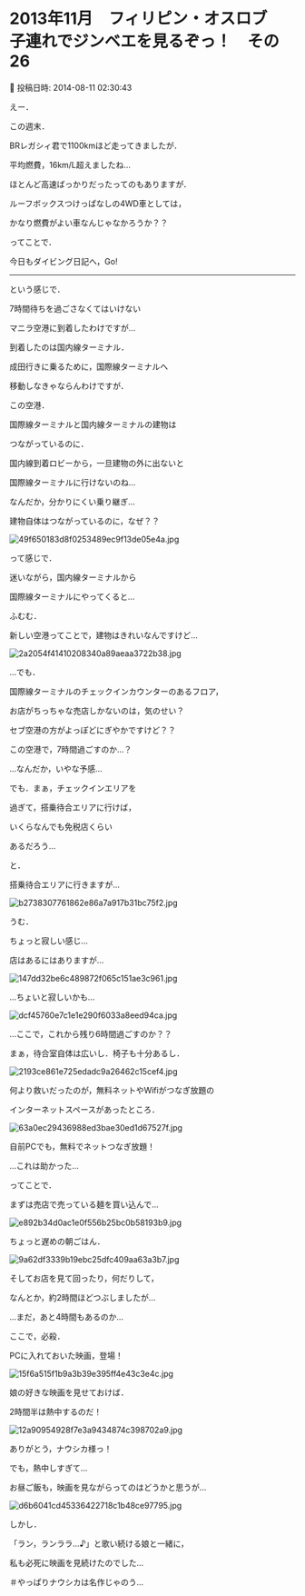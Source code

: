 # 2013年11月　フィリピン・オスロブ　子連れでジンベエを見るぞっ！　その26

📅 投稿日時: 2014-08-11 02:30:43

えー．


この週末．


BRレガシィ君で1100kmほど走ってきましたが．


平均燃費，16km/L超えましたね…


ほとんど高速ばっかりだったってのもありますが．


ルーフボックスつけっぱなしの4WD車としては，


かなり燃費がよい車なんじゃなかろうか？？





ってことで．


今日もダイビング日記へ，Go!


---





という感じで．


7時間待ちを過ごさなくてはいけない


マニラ空港に到着したわけですが…





到着したのは国内線ターミナル．


成田行きに乗るために，国際線ターミナルへ


移動しなきゃならんわけですが．





この空港．


国際線ターミナルと国内線ターミナルの建物は


つながっているのに．


国内線到着ロビーから，一旦建物の外に出ないと


国際線ターミナルに行けないのね…


なんだか，分かりにくい乗り継ぎ…


建物自体はつながっているのに，なぜ？？




![49f650183d8f0253489ec9f13de05e4a.jpg](images/49f650183d8f0253489ec9f13de05e4a.jpg)







って感じで．


迷いながら，国内線ターミナルから


国際線ターミナルにやってくると…


ふむむ．


新しい空港ってことで，建物はきれいなんですけど…




![2a2054f41410208340a89aeaa3722b38.jpg](images/2a2054f41410208340a89aeaa3722b38.jpg)




…でも．


国際線ターミナルのチェックインカウンターのあるフロア，


お店がちっちゃな売店しかないのは，気のせい？


セブ空港の方がよっぽどにぎやかですけど？？


この空港で，7時間過ごすのか…？


…なんだか，いやな予感…





でも．まぁ，チェックインエリアを


過ぎて，搭乗待合エリアに行けば，


いくらなんでも免税店くらい


あるだろう…


と．


搭乗待合エリアに行きますが…




![b2738307761862e86a7a917b31bc75f2.jpg](images/b2738307761862e86a7a917b31bc75f2.jpg)




うむ．


ちょっと寂しい感じ…





店はあるにはありますが…




![147dd32be6c489872f065c151ae3c961.jpg](images/147dd32be6c489872f065c151ae3c961.jpg)







…ちょいと寂しいかも…




![dcf45760e7c1e1e290f6033a8eed94ca.jpg](images/dcf45760e7c1e1e290f6033a8eed94ca.jpg)




…ここで，これから残り6時間過ごすのか？？





まぁ，待合室自体は広いし．椅子も十分あるし．




![2193ce861e725edadc9a26462c15cef4.jpg](images/2193ce861e725edadc9a26462c15cef4.jpg)







何より救いだったのが，無料ネットやWifiがつなぎ放題の


インターネットスペースがあったところ．




![63a0ec29436988ed3bae30ed1d67527f.jpg](images/63a0ec29436988ed3bae30ed1d67527f.jpg)




自前PCでも，無料でネットつなぎ放題！


…これは助かった…





ってことで．


まずは売店で売っている麺を買い込んで…




![e892b34d0ac1e0f556b25bc0b58193b9.jpg](images/e892b34d0ac1e0f556b25bc0b58193b9.jpg)




ちょっと遅めの朝ごはん．




![9a62df3339b19ebc25dfc409aa63a3b7.jpg](images/9a62df3339b19ebc25dfc409aa63a3b7.jpg)




そしてお店を見て回ったり，何だりして，


なんとか，約2時間ほどつぶしましたが…





…まだ，あと4時間もあるのか…





ここで，必殺．


PCに入れておいた映画，登場！




![15f6a515f1b9a3b39e395ff4e43c3e4c.jpg](images/15f6a515f1b9a3b39e395ff4e43c3e4c.jpg)




娘の好きな映画を見せておけば．


2時間半は熱中するのだ！




![12a90954928f7e3a9434874c398702a9.jpg](images/12a90954928f7e3a9434874c398702a9.jpg)




ありがとう，ナウシカ様っ！





でも，熱中しすぎて…


お昼ご飯も，映画を見ながらってのはどうかと思うが…




![d6b6041cd45336422718c1b48ce97795.jpg](images/d6b6041cd45336422718c1b48ce97795.jpg)




しかし．


「ラン，ランララ…♪」と歌い続ける娘と一緒に，


私も必死に映画を見続けたのでした…





＃やっぱりナウシカは名作じゃのう…
